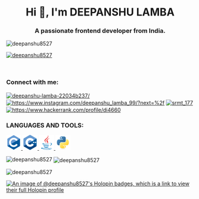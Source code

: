 <h1 align="center">Hi 👋, I'm DEEPANSHU LAMBA</h1>
<h3 align="center">A passionate frontend developer from India.</h3>

<p align="left"> <img src="https://komarev.com/ghpvc/?username=deepanshu8527&label=Profile%20views&color=0e75b6&style=flat" alt="deepanshu8527" /> </p>

<p align="left"> <a href="https://github.com/ryo-ma/github-profile-trophy"><img src="https://github-profile-trophy.vercel.app/?username=deepanshu8527" alt="deepanshu8527" /></a> </p>

<p align="left"> <a href="https://twitter.com/" target="blank"><img src="https://img.shields.io/twitter/follow/?logo=twitter&style=for-the-badge" alt="" /></a> </p>

<h3 align="left">Connect with me:</h3>
<p align="left">
<a href="https://linkedin.com/in/deepanshu-lamba-22034b237/" target="blank"><img align="center" src="https://raw.githubusercontent.com/rahuldkjain/github-profile-readme-generator/master/src/images/icons/Social/linked-in-alt.svg" alt="deepanshu-lamba-22034b237/" height="30" width="40" /></a>
<a href="https://instagram.com/https://www.instagram.com/deepanshu_lamba_99/?next=%2f" target="blank"><img align="center" src="https://raw.githubusercontent.com/rahuldkjain/github-profile-readme-generator/master/src/images/icons/Social/instagram.svg" alt="https://www.instagram.com/deepanshu_lamba_99/?next=%2f" height="30" width="40" /></a>
<a href="https://www.codechef.com/users/srmt_177" target="blank"><img align="center" src="https://cdn.jsdelivr.net/npm/simple-icons@3.1.0/icons/codechef.svg" alt="srmt_177" height="30" width="40" /></a>
<a href="https://www.hackerrank.com/https://www.hackerrank.com/profile/di4660" target="blank"><img align="center" src="https://raw.githubusercontent.com/rahuldkjain/github-profile-readme-generator/master/src/images/icons/Social/hackerrank.svg" alt="https://www.hackerrank.com/profile/di4660" height="30" width="40" /></a>
</p>

<h3 align="left">LANGUAGES AND TOOLS:</h3>
<p align="left"> <a href="https://www.cprogramming.com/" target="_blank" rel="noreferrer"> <img src="https://raw.githubusercontent.com/devicons/devicon/master/icons/c/c-original.svg" alt="c" width="40" height="40"/> </a> <a href="https://www.w3schools.com/cpp/" target="_blank" rel="noreferrer"> <img src="https://raw.githubusercontent.com/devicons/devicon/master/icons/cplusplus/cplusplus-original.svg" alt="cplusplus" width="40" height="40"/> </a> <a href="https://www.java.com" target="_blank" rel="noreferrer"> <img src="https://raw.githubusercontent.com/devicons/devicon/master/icons/java/java-original.svg" alt="java" width="40" height="40"/> </a> <a href="https://www.python.org" target="_blank" rel="noreferrer"> <img src="https://raw.githubusercontent.com/devicons/devicon/master/icons/python/python-original.svg" alt="python" width="40" height="40"/> </a> </p>

<p><img align="left" src="https://github-readme-stats.vercel.app/api/top-langs?username=deepanshu8527&show_icons=true&locale=en&layout=compact" alt="deepanshu8527" /></p>

<p>&nbsp;<img align="center" src="https://github-readme-stats.vercel.app/api?username=deepanshu8527&show_icons=true&locale=en" alt="deepanshu8527" /></p>

<p><img align="center" src="https://github-readme-streak-stats.herokuapp.com/?user=deepanshu8527&" alt="deepanshu8527" /></p>

[![An image of @deepanshu8527's Holopin badges, which is a link to view their full Holopin profile](https://holopin.me/deepanshu8527)](https://holopin.io/@deepanshu8527)
